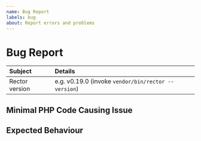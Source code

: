 ```yaml
---
name: Bug Report
labels: bug
about: Report errors and problems
---
```


# Bug Report

<!-- First, thank you for reporting a bug. That takes time and we appreciate that! -->

| Subject        | Details                                                         |
| :------------- | :---------------------------------------------------------------|
| Rector version | e.g. v0.19.0 (invoke `vendor/bin/rector --version`)             |

<!-- Please describe your problem here. -->

## Minimal PHP Code Causing Issue

<!-- Reproduce the issue using https://getrector.com/demo/ and post the URL here. -->

## Expected Behaviour

<!-- How should Rector change the code? Or should Rector skip it? -->
